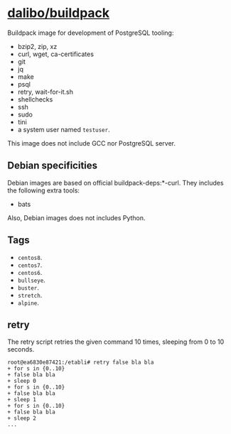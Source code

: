 # [dalibo/buildpack](https://hub.docker.com/r/dalibo/buildpack)

Buildpack image for development of PostgreSQL tooling:

- bzip2, zip, xz
- curl, wget, ca-certificates
- git
- jq
- make
- psql
- retry, wait-for-it.sh
- shellchecks
- ssh
- sudo
- tini
- a system user named `testuser`.

This image does not include GCC nor PostgreSQL server.


## Debian specificities

Debian images are based on official buildpack-deps:*-curl. They includes the
following extra tools:

- bats

Also, Debian images does not includes Python.


## Tags

- `centos8`.
- `centos7`.
- `centos6`.
- `bullseye`.
- `buster`.
- `stretch`.
- `alpine`.


## retry

The retry script retries the given command 10 times, sleeping from 0 to 10
seconds.

``` console
root@ea6830e87421:/etabli# retry false bla bla
+ for s in {0..10}
+ false bla bla
+ sleep 0
+ for s in {0..10}
+ false bla bla
+ sleep 1
+ for s in {0..10}
+ false bla bla
+ sleep 2
...
```

